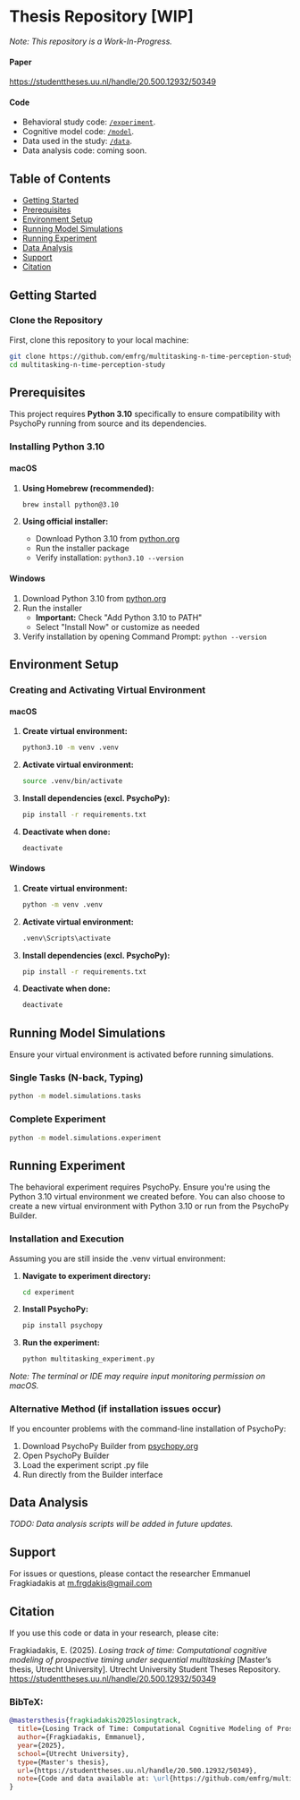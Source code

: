 # Thesis Repository [WIP]

_Note: This repository is a Work-In-Progress._

#### Paper

https://studenttheses.uu.nl/handle/20.500.12932/50349

#### Code
- Behavioral study code: [`/experiment`](./experiment).
- Cognitive model code: [`/model`](./model).
- Data used in the study: [`/data`](./data).
- Data analysis code: coming soon.


## Table of Contents

- [Getting Started](#getting-started)
- [Prerequisites](#prerequisites)
- [Environment Setup](#environment-setup)
- [Running Model Simulations](#running-model-simulations)
- [Running Experiment](#running-experiment)
- [Data Analysis](#data-analysis)
- [Support](#support)
- [Citation](#citation)

## Getting Started

### Clone the Repository

First, clone this repository to your local machine:

```bash
git clone https://github.com/emfrg/multitasking-n-time-perception-study.git
cd multitasking-n-time-perception-study
```

## Prerequisites

This project requires **Python 3.10** specifically to ensure compatibility with PsychoPy running from source and its dependencies.

### Installing Python 3.10

#### macOS

1. **Using Homebrew (recommended):**

   ```bash
   brew install python@3.10
   ```

2. **Using official installer:**
   - Download Python 3.10 from [python.org](https://www.python.org/downloads/release/python-31011/)
   - Run the installer package
   - Verify installation: `python3.10 --version`

#### Windows

1. Download Python 3.10 from [python.org](https://www.python.org/downloads/release/python-31011/)
2. Run the installer
   - **Important:** Check "Add Python 3.10 to PATH"
   - Select "Install Now" or customize as needed
3. Verify installation by opening Command Prompt: `python --version`

## Environment Setup

### Creating and Activating Virtual Environment

#### macOS

1. **Create virtual environment:**

   ```bash
   python3.10 -m venv .venv
   ```

2. **Activate virtual environment:**

   ```bash
   source .venv/bin/activate
   ```

3. **Install dependencies (excl. PsychoPy):**

   ```bash
   pip install -r requirements.txt
   ```

4. **Deactivate when done:**
   ```bash
   deactivate
   ```

#### Windows

1. **Create virtual environment:**

   ```cmd
   python -m venv .venv
   ```

2. **Activate virtual environment:**

   ```cmd
   .venv\Scripts\activate
   ```

3. **Install dependencies (excl. PsychoPy):**

   ```cmd
   pip install -r requirements.txt
   ```

4. **Deactivate when done:**
   ```cmd
   deactivate
   ```

## Running Model Simulations

Ensure your virtual environment is activated before running simulations.

### Single Tasks (N-back, Typing)

```bash
python -m model.simulations.tasks
```

### Complete Experiment

```bash
python -m model.simulations.experiment
```

## Running Experiment

The behavioral experiment requires PsychoPy. Ensure you're using the Python 3.10 virtual environment we created before.
You can also choose to create a new virtual environment with Python 3.10 or run from the PsychoPy Builder.

### Installation and Execution

Assuming you are still inside the .venv virtual environment:

1. **Navigate to experiment directory:**

   ```bash
   cd experiment
   ```

2. **Install PsychoPy:**

   ```bash
   pip install psychopy
   ```

3. **Run the experiment:**
   ```bash
   python multitasking_experiment.py
   ```

_Note: The terminal or IDE may require input monitoring permission on macOS._

### Alternative Method (if installation issues occur)

If you encounter problems with the command-line installation of PsychoPy:

1. Download PsychoPy Builder from [psychopy.org](https://www.psychopy.org)
2. Open PsychoPy Builder
3. Load the experiment script .py file
4. Run directly from the Builder interface

## Data Analysis

_TODO: Data analysis scripts will be added in future updates._

## Support

For issues or questions, please contact the researcher Emmanuel Fragkiadakis at [m.frgdakis@gmail.com](mailto:m.frgdakis@gmail.com)

## Citation

If you use this code or data in your research, please cite:

Fragkiadakis, E. (2025). _Losing track of time: Computational cognitive modeling of prospective timing under sequential multitasking_ [Master’s thesis, Utrecht University]. Utrecht University Student Theses Repository. https://studenttheses.uu.nl/handle/20.500.12932/50349

### BibTeX:

```bibtex
@mastersthesis{fragkiadakis2025losingtrack,
  title={Losing Track of Time: Computational Cognitive Modeling of Prospective Timing Under Sequential Multitasking},
  author={Fragkiadakis, Emmanuel},
  year={2025},
  school={Utrecht University},
  type={Master's thesis},
  url={https://studenttheses.uu.nl/handle/20.500.12932/50349},
  note={Code and data available at: \url{https://github.com/emfrg/multitasking-n-time-perception-study}}
}
```
